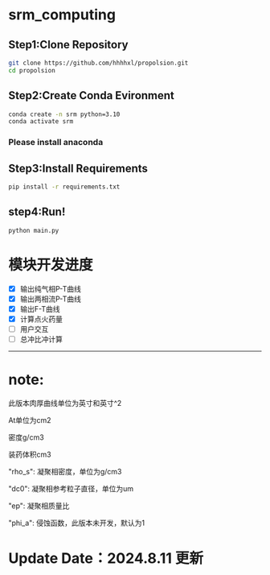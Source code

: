 # srm_computing

## Step1:Clone Repository

```bash
git clone https://github.com/hhhhxl/propolsion.git
cd propolsion
```

## Step2:Create Conda Evironment
```bash
conda create -n srm python=3.10
conda activate srm
```

### Please install anaconda

## Step3:Install Requirements

```bash
pip install -r requirements.txt
```

## step4:Run!

`python main.py`




# 模块开发进度

- [x] 输出纯气相P-T曲线
- [x] 输出两相流P-T曲线
- [x] 输出F-T曲线
- [x] 计算点火药量
- [ ] 用户交互
- [ ] 总冲比冲计算

---

# note: 

此版本肉厚曲线单位为英寸和英寸^2

At单位为cm2

密度g/cm3

装药体积cm3

"rho_s": 凝聚相密度，单位为g/cm3

"dc0": 凝聚相参考粒子直径，单位为um

"ep": 凝聚相质量比

"phi_a": 侵蚀函数，此版本未开发，默认为1

# Update Date：2024.8.11 更新
